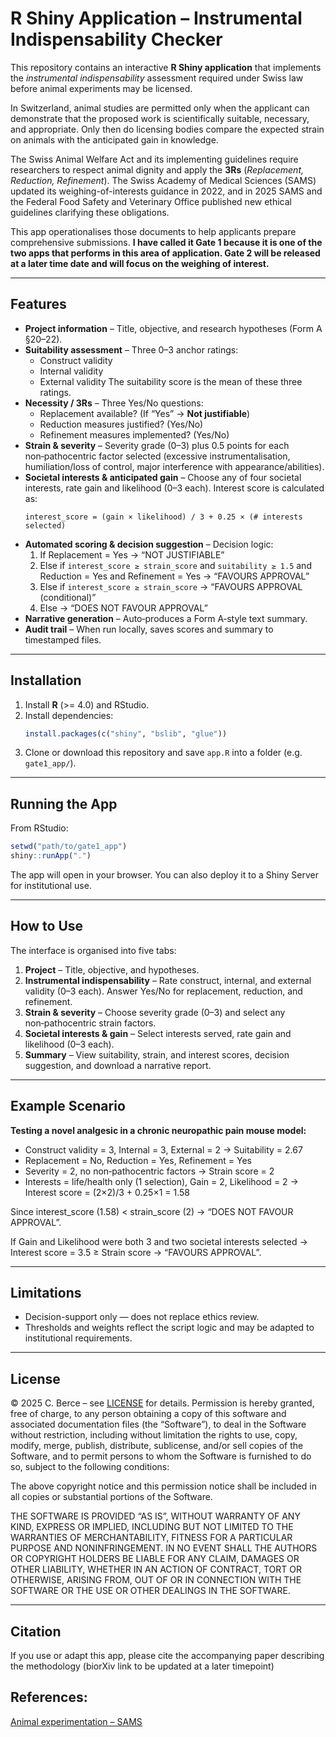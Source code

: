 # R Shiny Application – Instrumental Indispensability Checker

This repository contains an interactive **R Shiny application** that implements the *instrumental indispensability* assessment required under Swiss law before animal experiments may be licensed.

In Switzerland, animal studies are permitted only when the applicant can demonstrate that the proposed work is scientifically suitable, necessary, and appropriate. Only then do licensing bodies compare the expected strain on animals with the anticipated gain in knowledge.

The Swiss Animal Welfare Act and its implementing guidelines require researchers to respect animal dignity and apply the **3Rs** (*Replacement, Reduction, Refinement*). The Swiss Academy of Medical Sciences (SAMS) updated its weighing-of-interests guidance in 2022, and in 2025 SAMS and the Federal Food Safety and Veterinary Office published new ethical guidelines clarifying these obligations.

This app operationalises those documents to help applicants prepare comprehensive submissions. **I have called it Gate 1 because it is one of the two apps that performs in this area of application. Gate 2 will be released at a later time date and will focus on the weighing of interest.**

---

## Features

- **Project information** – Title, objective, and research hypotheses (Form A §20–22).
- **Suitability assessment** – Three 0–3 anchor ratings:
  - Construct validity
  - Internal validity
  - External validity
  The suitability score is the mean of these three ratings.
- **Necessity / 3Rs** – Three Yes/No questions:
  - Replacement available? (If “Yes” → **Not justifiable**)
  - Reduction measures justified? (Yes/No)
  - Refinement measures implemented? (Yes/No)
- **Strain & severity** – Severity grade (0–3) plus 0.5 points for each non‑pathocentric factor selected (excessive instrumentalisation, humiliation/loss of control, major interference with appearance/abilities).
- **Societal interests & anticipated gain** – Choose any of four societal interests, rate gain and likelihood (0–3 each). Interest score is calculated as:
  ```
  interest_score = (gain × likelihood) / 3 + 0.25 × (# interests selected)
  ```
- **Automated scoring & decision suggestion** – Decision logic:
  1. If Replacement = Yes → “NOT JUSTIFIABLE”
  2. Else if `interest_score ≥ strain_score` and `suitability ≥ 1.5` and Reduction = Yes and Refinement = Yes → “FAVOURS APPROVAL”
  3. Else if `interest_score ≥ strain_score` → “FAVOURS APPROVAL (conditional)”
  4. Else → “DOES NOT FAVOUR APPROVAL”
- **Narrative generation** – Auto‑produces a Form A‑style text summary.
- **Audit trail** – When run locally, saves scores and summary to timestamped files.

---

## Installation

1. Install **R** (>= 4.0) and RStudio.
2. Install dependencies:
   ```r
   install.packages(c("shiny", "bslib", "glue"))
   ```
3. Clone or download this repository and save `app.R` into a folder (e.g. `gate1_app/`).

---

## Running the App

From RStudio:

```r
setwd("path/to/gate1_app")
shiny::runApp(".")
```

The app will open in your browser. You can also deploy it to a Shiny Server for institutional use.

---

## How to Use

The interface is organised into five tabs:

1. **Project** – Title, objective, and hypotheses.
2. **Instrumental indispensability** – Rate construct, internal, and external validity (0–3 each). Answer Yes/No for replacement, reduction, and refinement.
3. **Strain & severity** – Choose severity grade (0–3) and select any non‑pathocentric strain factors.
4. **Societal interests & gain** – Select interests served, rate gain and likelihood (0–3 each).
5. **Summary** – View suitability, strain, and interest scores, decision suggestion, and download a narrative report.

---

## Example Scenario

**Testing a novel analgesic in a chronic neuropathic pain mouse model:**

- Construct validity = 3, Internal = 3, External = 2 → Suitability = 2.67
- Replacement = No, Reduction = Yes, Refinement = Yes
- Severity = 2, no non‑pathocentric factors → Strain score = 2
- Interests = life/health only (1 selection), Gain = 2, Likelihood = 2 → Interest score = (2×2)/3 + 0.25×1 = 1.58

Since interest_score (1.58) < strain_score (2) → “DOES NOT FAVOUR APPROVAL”.

If Gain and Likelihood were both 3 and two societal interests selected → Interest score = 3.5 ≥ Strain score → “FAVOURS APPROVAL”.

---

## Limitations

- Decision-support only — does not replace ethics review.
- Thresholds and weights reflect the script logic and may be adapted to institutional requirements.

---

## License

© 2025 C. Berce – see [LICENSE](LICENSE) for details.
Permission is hereby granted, free of charge, to any person obtaining a copy of this software and associated documentation files (the “Software”), to deal in the Software without restriction, including without limitation the rights to use, copy, modify, merge, publish, distribute, sublicense, and/or sell copies of the Software, and to permit persons to whom the Software is furnished to do so, subject to the following conditions:

The above copyright notice and this permission notice shall be included in all copies or substantial portions of the Software.

THE SOFTWARE IS PROVIDED “AS IS”, WITHOUT WARRANTY OF ANY KIND, EXPRESS OR IMPLIED, INCLUDING BUT NOT LIMITED TO THE WARRANTIES OF MERCHANTABILITY, FITNESS FOR A PARTICULAR PURPOSE AND NONINFRINGEMENT. IN NO EVENT SHALL THE AUTHORS OR COPYRIGHT HOLDERS BE LIABLE FOR ANY CLAIM, DAMAGES OR OTHER LIABILITY, WHETHER IN AN ACTION OF CONTRACT, TORT OR OTHERWISE, ARISING FROM, OUT OF OR IN CONNECTION WITH THE SOFTWARE OR THE USE OR OTHER DEALINGS IN THE SOFTWARE.

---

## Citation

If you use or adapt this app, please cite the accompanying paper describing the methodology (biorXiv link to be updated at a later timepoint)

## References: 
[Animal experimentation – SAMS](https://www.samw.ch/en/Projects/Overview-of-projects/Animal-experimentation.html)
